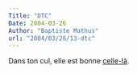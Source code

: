 ```yaml
---
Title: "DTC"
Date: 2004-03-26
Author: "Baptiste Mathus"
url: "2004/03/26/13-dtc"
---
```




Dans ton cul, elle est bonne
[celle-là](http://www.studyrama.com/article.php3?id_article=6766).


